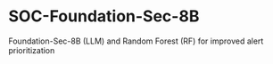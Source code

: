 # SOC-Foundation-Sec-8B
Foundation-Sec-8B (LLM) and Random Forest (RF) for improved alert prioritization
